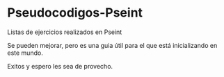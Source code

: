 # Pseudocodigos-Pseint

Listas de ejercicios realizados en Pseint

Se pueden mejorar, pero es una guia útil para el que está inicializando en este mundo.

Exitos y espero les sea de provecho.
